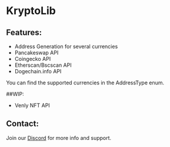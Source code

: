 # KryptoLib
## Features:
- Address Generation for several currencies
- Pancakeswap API
- Coingecko API
- Etherscan/Bscscan API
- Dogechain.info API

You can find the supported currencies in the AddressType enum.

##WIP:
- Venly NFT API

## Contact:
Join our <a href="https://discord.gg/NbW6JVvxY7">Discord</a> for more info and support.